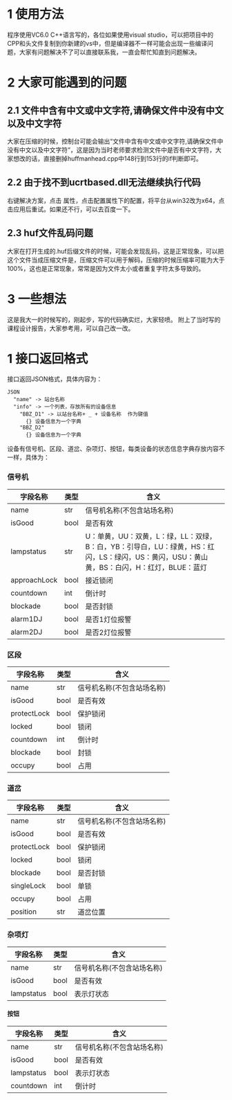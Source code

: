 # 1 使用方法
程序使用VC6.0  C++语言写的，各位如果使用visual studio，可以把项目中的CPP和头文件复制到你新建的vs中，但是编译器不一样可能会出现一些编译问题，大家有问题解决不了可以直接联系我，一直会帮忙知直到问题解决。
# 2 大家可能遇到的问题
## 2.1 文件中含有中文或中文字符,请确保文件中没有中文以及中文字符
大家在压缩的时候，控制台可能会输出“文件中含有中文或中文字符,请确保文件中没有中文以及中文字符”，这是因为当时老师要求检测文件中是否有中文字符，大家想改的话，直接删掉huffmanhead.cpp中148行到153行的if判断即可。
## 2.2 由于找不到ucrtbased.dll无法继续执行代码
右键解决方案，点击 属性，点击配置属性下的配置，将平台从win32改为x64，点击应用后重试。如果还不行，可以去百度一下。
## 2.3 huf文件乱码问题
大家在打开生成的.huf后缀文件的时候，可能会发现乱码，这是正常现象，可以把这个文件当成压缩文件是，压缩文件可以用于解码，压缩的时候压缩率可能为大于100%，这也是正常现象，常常是因为文件太小或者重复字符太多导致的。
# 3 一些想法
这是我大一的时候写的，刚起步，写的代码确实烂，大家轻喷。
附上了当时写的课程设计报告，大家参考用，可以自己改一改。


# 1 接口返回格式
接口返回JSON格式，具体内容为：
```
JSON
  "name" -> 站台名称
  "info" -> 一个列表，存放所有的设备信息
    "BBZ_D1" -> 以站台名称+ _ + 设备名称  作为键值
      {} 设备信息为一个字典  
    "BBZ_D2"
      {} 设备信息为一个字典
```
设备有信号机、区段、道岔、杂项灯、按钮，每类设备的状态信息字典存放内容不一样，具体为：
### 信号机
|字段名称|类型|含义|
|----|-----|-----|
|name|str|信号机名称(不包含站场名称)|
|isGood|bool|是否有效|
|lampstatus|str|U：单黄，UU：双黄，L：绿，LL：双绿，B：白，YB：引导白，LU：绿黄，HS：红闪，LS：绿闪，US：黄闪，USU：黄山黄，BS：白闪，H：红灯，BLUE：蓝灯|
|approachLock|bool|接近锁闭|
|countdown|int|倒计时|
|blockade|bool|是否封锁|
|alarm1DJ|bool|是否1灯位报警|
|alarm2DJ|bool|是否2灯位报警|

### 区段
|字段名称|类型|含义|
|----|-----|-----|
|name|str|信号机名称(不包含站场名称)|
|isGood|bool|是否有效|
|protectLock|bool|保护锁闭|
|locked|bool|锁闭|
|countdown|int|倒计时|
|blockade|bool|封锁|
|occupy|bool|占用|

### 道岔
|字段名称|类型|含义|
|----|-----|-----|
|name|str|信号机名称(不包含站场名称)|
|isGood|bool|是否有效|
|protectLock|bool|保护锁闭|
|locked|bool|锁闭|
|blockade|bool|是否封锁|
|singleLock|bool|单锁|
|occupy|bool|占用|
|position|str|道岔位置|

### 杂项灯
|字段名称|类型|含义|
|----|-----|-----|
|name|str|信号机名称(不包含站场名称)|
|isGood|bool|是否有效|
|lampstatus|bool|表示灯状态|

#### 按钮
|字段名称|类型|含义|
|----|-----|-----|
|name|str|信号机名称(不包含站场名称)|
|isGood|bool|是否有效|
|lampstatus|bool|表示灯状态|
|countdown|int|倒计时|


















